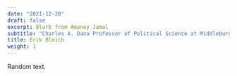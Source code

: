 ```yaml
---
date: "2021-12-20"
draft: false
excerpt: Blurb from Amaney Jamal
subtitle: "Charles A. Dana Professor of Political Science at Middlebury College. Click on his name for more info.\n\n." 
title: Erik Bleich
weight: 1
---
```


Random text.
